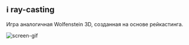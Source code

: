 ## :information_source: ray-casting

Игра аналогичная Wolfenstein 3D, созданная на основе рейкастинга.

![screen-gif](./.github/example.gif)
